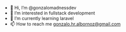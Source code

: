 - 👋 Hi, I’m @gonzalomadnessdev
- 👀 I’m interested in fullstack development
- 🌱 I’m currently learning laravel
- 📫 How to reach me gonzalo.hr.albornoz@gmail.com

<!---
gonzalomadnessdev/gonzalomadnessdev is a ✨ special ✨ repository because its `README.md` (this file) appears on your GitHub profile.
You can click the Preview link to take a look at your changes.
--->
